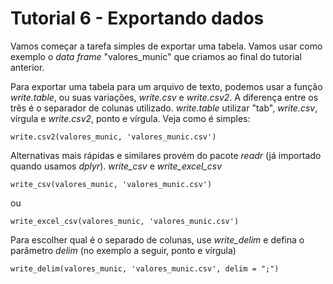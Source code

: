 # Tutorial 6 - Exportando dados

Vamos começar a tarefa simples de exportar uma tabela. Vamos usar como exemplo o _data frame_ "valores_munic" que criamos ao final do tutorial anterior.

Para exportar uma tabela para um arquivo de texto, podemos usar a função _write.table_, ou suas variações, _write.csv_ e _write.csv2_. A diferença entre os três é o separador de colunas utilizado. _write.table_ utilizar "tab",  _write.csv_, vírgula e _write.csv2_, ponto e vírgula. Veja como é simples:

```{r}
write.csv2(valores_munic, 'valores_munic.csv')
```

Alternativas mais rápidas e similares provém do pacote _readr_ (já importado quando usamos _dplyr_). _write\_csv_ e _write\_excel\_csv_

```{r}
write_csv(valores_munic, 'valores_munic.csv')
```

ou

```{r}
write_excel_csv(valores_munic, 'valores_munic.csv')
```

Para escolher qual é o separado de colunas, use _write\_delim_ e defina o parâmetro _delim_ (no exemplo a seguir, ponto e vírgula)

```{r}
write_delim(valores_munic, 'valores_munic.csv', delim = ";")
```
